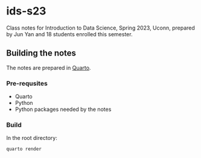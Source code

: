 # ids-s23
Class notes for Introduction to Data Science, Spring 2023, Uconn, prepared by
Jun Yan and 18 students enrolled this semester.

## Building the notes

The notes are prepared in [Quarto](https://quarto.org).

### Pre-requsites

+ Quarto
+ Python
+ Python packages needed by the notes

### Build

In the root directory:

`quarto render`
